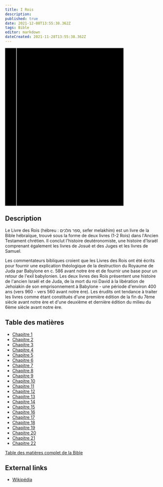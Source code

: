 ```yaml
---
title: I Rois
description: 
published: true
date: 2021-12-08T13:55:38.362Z
tags: Bible
editor: markdown
dateCreated: 2021-11-28T13:55:38.362Z
---
```


<div class="urantiapedia-book-front urantiapedia-book-bible">
<svg xmlns="http://www.w3.org/2000/svg"
	width="102.6mm" height="136.8mm"
	viewBox="0 0 102.6 136.8" version="1.1">
	<g transform="translate(-7,-5)">
		<rect width="9.6" height="136.8" x="7" y="5" />
		<rect width="96.9" height="136.8" x="17" y="5" />
		<text style="font-size:5px" x="61" y="22">LA BIBLE</text>
		<text style="font-size:4px" x="61" y="125">French Louis Segond Bible, 1910</text>
		<text style="font-size:9px" x="61" y="60">I Rois</text>
	</g>
</svg>
</div>

## Description


Le Livre des Rois (hébreu : ספר מלכים, sefer melakhim) est un livre de la Bible hébraïque, trouvé sous la forme de deux livres (1-2 Rois) dans l'Ancien Testament chrétien. Il conclut l'histoire deutéronomiste, une histoire d'Israël comprenant également les livres de Josué et des Juges et les livres de Samuel.

Les commentateurs bibliques croient que les Livres des Rois ont été écrits pour fournir une explication théologique de la destruction du Royaume de Juda par Babylone en c. 586 avant notre ère et de fournir une base pour un retour de l'exil babylonien. Les deux livres des Rois présentent une histoire de l'ancien Israël et de Juda, de la mort du roi David à la libération de Jehoiakin de son emprisonnement à Babylone - une période d'environ 400 ans (vers 960 - vers 560 avant notre ère). Les érudits ont tendance à traiter les livres comme étant constitués d'une première édition de la fin du 7ème siècle avant notre ère et d'une deuxième et dernière édition du milieu du 6ème siècle avant notre ère. 

## Table des matières

- [Chapitre 1](/fr/Bible/1_Kings/1)
- [Chapitre 2](/fr/Bible/1_Kings/2)
- [Chapitre 3](/fr/Bible/1_Kings/3)
- [Chapitre 4](/fr/Bible/1_Kings/4)
- [Chapitre 5](/fr/Bible/1_Kings/5)
- [Chapitre 6](/fr/Bible/1_Kings/6)
- [Chapitre 7](/fr/Bible/1_Kings/7)
- [Chapitre 8](/fr/Bible/1_Kings/8)
- [Chapitre 9](/fr/Bible/1_Kings/9)
- [Chapitre 10](/fr/Bible/1_Kings/10)
- [Chapitre 11](/fr/Bible/1_Kings/11)
- [Chapitre 12](/fr/Bible/1_Kings/12)
- [Chapitre 13](/fr/Bible/1_Kings/13)
- [Chapitre 14](/fr/Bible/1_Kings/14)
- [Chapitre 15](/fr/Bible/1_Kings/15)
- [Chapitre 16](/fr/Bible/1_Kings/16)
- [Chapitre 17](/fr/Bible/1_Kings/17)
- [Chapitre 18](/fr/Bible/1_Kings/18)
- [Chapitre 19](/fr/Bible/1_Kings/19)
- [Chapitre 20](/fr/Bible/1_Kings/20)
- [Chapitre 21](/fr/Bible/1_Kings/21)
- [Chapitre 22](/fr/Bible/1_Kings/22)

[Table des matières complet de la Bible](/fr/index/bible)


## External links

- [Wikipédia](https://en.wikipedia.org/wiki/Books_of_Kings)